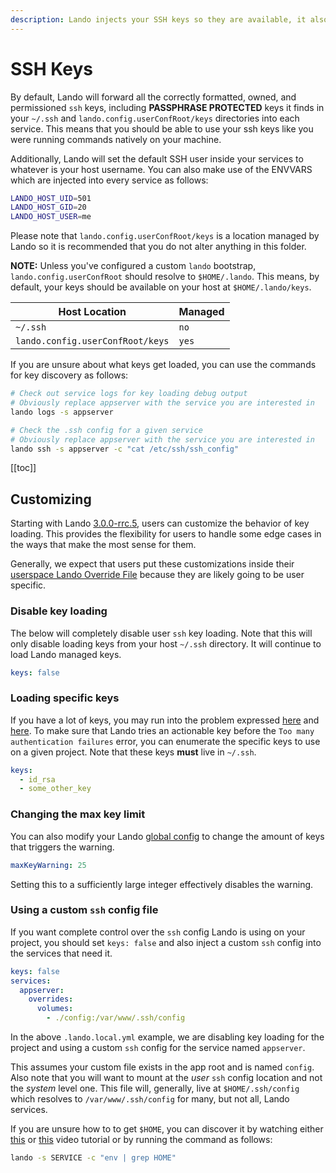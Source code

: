 ```yaml
---
description: Lando injects your SSH keys so they are available, it also will create and post SSH keys for outside services like Pantheon and GitHub as needed.
---
```


# SSH Keys

By default, Lando will forward all the correctly formatted, owned, and permissioned `ssh` keys, including **PASSPHRASE PROTECTED** keys it finds in your `~/.ssh` and `lando.config.userConfRoot/keys` directories into each service. This means that you should be able to use your ssh keys like you were running commands natively on your machine.

Additionally, Lando will set the default SSH user inside your services to whatever is your host username. You can also make use of the ENVVARS which are injected into every service as follows:

```bash
LANDO_HOST_UID=501
LANDO_HOST_GID=20
LANDO_HOST_USER=me
```

Please note that `lando.config.userConfRoot/keys` is a location managed by Lando so it is recommended that you do not alter anything in this folder.

**NOTE:** Unless you've configured a custom `lando` bootstrap, `lando.config.userConfRoot` should resolve to `$HOME/.lando`. This means, by default, your keys should be available on your host at `$HOME/.lando/keys`.

| Host Location | Managed |
| -- | -- |
| `~/.ssh` | `no` |
| `lando.config.userConfRoot/keys` | `yes` |

If you are unsure about what keys get loaded, you can use the commands for key discovery as follows:

```bash
# Check out service logs for key loading debug output
# Obviously replace appserver with the service you are interested in
lando logs -s appserver

# Check the .ssh config for a given service
# Obviously replace appserver with the service you are interested in
lando ssh -s appserver -c "cat /etc/ssh/ssh_config"
```

[[toc]]

## Customizing

Starting with Lando [3.0.0-rrc.5](./../help/2020-changelog.md#_2020), users can customize the behavior of key loading. This provides the flexibility for users to handle some edge cases in the ways that make the most sense for them.

Generally, we expect that users put these customizations inside their [userspace Lando Override File](lando.md#override-file) because they are likely going to be user specific.

### Disable key loading

The below will completely disable user `ssh` key loading. Note that this will only disable loading keys from your host `~/.ssh` directory. It will continue to load Lando managed keys.

```yaml
keys: false
```

### Loading specific keys

If you have a lot of keys, you may run into the problem expressed [here](https://github.com/lando/lando/issues/2031) and [here](https://github.com/lando/lando/issues/1956). To make sure that Lando tries an actionable key before the `Too many authentication failures` error, you can enumerate the specific keys to use on a given project. Note that these keys **must** live in `~/.ssh`.

```yaml
keys:
  - id_rsa
  - some_other_key
```

### Changing the max key limit

You can also modify your Lando [global config](./global.md) to change the amount of keys that triggers the warning.

```yaml
maxKeyWarning: 25
```

Setting this to a sufficiently large integer effectively disables the warning.

### Using a custom `ssh` config file

If you want complete control over the `ssh` config Lando is using on your project, you should set `keys: false` and also inject a custom `ssh` config into the services that need it.

```yaml
keys: false
services:
  appserver:
    overrides:
      volumes:
        - ./config:/var/www/.ssh/config
```

In the above `.lando.local.yml` example, we are disabling key loading for the project and using a custom `ssh` config for the service named `appserver`.

This assumes your custom file exists in the app root and is named `config`. Also note that you will want to mount at the _user_ `ssh` config location and not the _system_ level one. This file will, generally, live at `$HOME/.ssh/config` which resolves to `/var/www/.ssh/config` for many, but not all, Lando services.

If you are unsure how to to get `$HOME`, you can discover it by watching either [this](https://www.youtube.com/watch?v=JVj61ZX_8Cs) or [this](https://www.youtube.com/watch?v=1vrEljMfXYo) video tutorial or by running the command as follows:

```bash
lando -s SERVICE -c "env | grep HOME"
```
